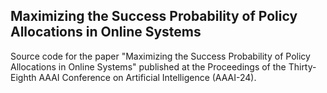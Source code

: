 ## Maximizing the Success Probability of Policy Allocations in Online Systems

Source code for the paper "Maximizing the Success Probability of Policy Allocations in Online Systems" published at the Proceedings of the Thirty-Eighth AAAI Conference on Artificial Intelligence (AAAI-24).
